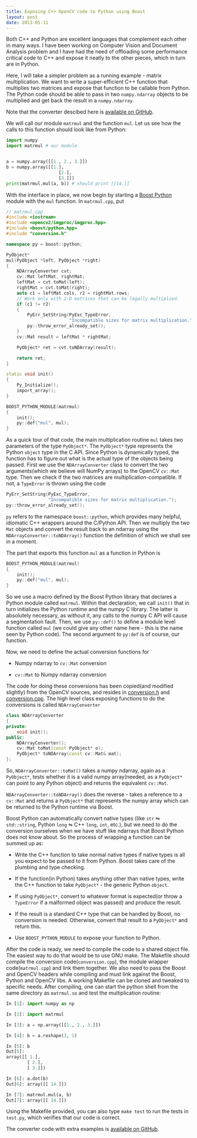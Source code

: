```yaml
---
title: Exposing C++ OpenCV code to Python using Boost
layout: post
date: 2013-05-11
---
```



Both C++ and Python are excellent languages that complement each other in many
ways. I have been working on Computer Vision and Document Analysis
problem and I have had the need of offloading some performance critical code to
C++ and expose it neatly to the other pieces, which in turn are in Python.

Here, I will take a simpler problem as a running example - matrix
multiplication. We want to write a super-efficient C++ function that multiplies
two matrices and expose that function to be callable from Python. The Python
code should be able to pass in two ``numpy.ndarray`` objects to be multiplied
and get back the result in a ``numpy.ndarray``.

Note that the converter descibed here is [available on GitHub][1].

We will call our module ``matrmul`` and the function ``mul``. Let us see how
the calls to this function should look like from Python:
    
```python
import numpy
import matrmul # our module


a = numpy.array([[1., 2., 3.]])
b = numpy.array([[1.],
                    [2.],
                    [3.]])
print(matrmul.mul(a, b)) # should print [[14.]]
```

With the interface in place, we now begin by starting a [Boost Python][2]
module with the ``mul`` function. In ``matrmul.cpp``, put

```c++
// matrmul.cpp
#include <iostream>
#include <opencv2/imgproc/imgproc.hpp>
#include <boost/python.hpp>
#include "conversion.h"

namespace py = boost::python;

PyObject*
mul(PyObject *left, PyObject *right)
{
    NDArrayConverter cvt;
    cv::Mat leftMat, rightMat;
    leftMat = cvt.toMat(left);
    rightMat = cvt.toMat(right);
    auto c1 = leftMat.cols, r2 = rightMat.rows;
    // Work only with 2-D matrices that can be legally multiplied.
    if (c1 != r2)
    {
        PyErr_SetString(PyExc_TypeError, 
                        "Incompatible sizes for matrix multiplication.");
        py::throw_error_already_set();
    }
    cv::Mat result = leftMat * rightMat;

    PyObject* ret = cvt.toNDArray(result);

    return ret;
}

static void init()
{
    Py_Initialize();
    import_array();
}

BOOST_PYTHON_MODULE(matrmul)
{
    init();
    py::def("mul", mul);
}
```

As a quick tour of that code, the main multiplication routine ``mul`` takes two
parameters of the type ``PyObject*``. The ``PyObject*`` type represents the
Python ``object`` type in the C API. Since Python is dynamically typed, the
function has to figure out what is the actual type of the objects being passed.
First we use the ``NDArrayConverter`` class to convert the two arguments(which
we believe will NumPy arrays) to the OpenCV ``cv::Mat`` type. Then we check if
the two matrices are multiplication-compatible. If not, a ``TypeError`` is
thrown using the code

```c++
PyErr_SetString(PyExc_TypeError, 
                "Incompatible sizes for matrix multiplication.");
py::throw_error_already_set();
```

``py`` refers to the namespace ``boost::python``, which provides many helpful,
idiomatic C++ wrappers around the C/Python API. Then we multiply the two
``Mat`` objects and convert the result back to an ndarray using the
``NDArrayConverter::toNDArray()`` function the definition of which we shall
see in a moment.

The part that exports this function ``mul`` as a function in Python is

```c++
BOOST_PYTHON_MODULE(matrmul)
{
    init();
    py::def("mul", mul);
}
```
    
So we use a macro defined by the Boost Python library that declares a Python
module called ``matrmul``. Within that declaration, we call ``init()`` that
in turn initializes the Python runtime and the numpy C library. The latter is
absolutely necessary, as without it, any calls to the numpy C API will cause
a segmentation fault. Then, we use ``py::def()`` to define a module level
function called ``mul`` (we could give any other name here - this is the name
seen by Python code). The second argument to ``py:def`` is of course, our
function.

Now, we need to define the actual conversion functions for

- Numpy ndarray to ``cv::Mat`` conversion

- ``cv::Mat`` to Numpy ndarray conversion

The code for doing these conversions has been copied(and modified slightly)
from the OpenCV sources, and resides in [conversion.h][3] and [conversion.cpp][4].
The high level class exposing functions to do the conversions is called
``NDArrayConverter``

```c++
class NDArrayConverter
{
private:
    void init();
public:
    NDArrayConverter();
    cv::Mat toMat(const PyObject* o);
    PyObject* toNDArray(const cv::Mat& mat);
};
```

So, ``NDArrayConverter::toMat()`` takes a numpy ndarray, again as
a ``PyObject*``, tests whether it is a valid numpy array(needed, as
a ``PyObject*`` can point to any Python object) and returns the equivalent
``cv::Mat``. 

``NDArrayConverter::toNDArray()`` does the reverse - takes a reference to
a ``cv::Mat`` and returns a ``PyObject*`` that represents the numpy array which
can be returned to the Python runtime via Boost.

Boost Python can automatically convert native types (like ``str``
⇋ ``std::string``, Python ``long`` ⇋ C++ ``long``, ``int``, etc.), but we need
to do the conversion ourselves when we have stuff like ndarrays that Boost
Python does not know about. So the process of wrapping a function can be
summed up as:

- Write the C++ function to take normal native types if native types is all
  you expect to be passed to it from Python. Boost takes care of the
  plumbing and type checking. 

- If the function(in Python) takes anything other than native types, write
  the C++ function to take ``PyObject*`` - the generic Python ``object``. 

- If using ``PyObject*``, convert to whatever format is expected(or throw
  a ``TypeError`` if a malformed object was passed) and produce the result.

- If the result is a standard C++ type that can be handled by Boost, no
  conversion is needed. Otherwise, convert that result to a ``PyObject*``
  and return this.

- Use ``BOOST_PYTHON_MODULE`` to expose your function to Python.

After the code is ready, we need to compile the code to a shared object file.
The easiest way to do that would be to use GNU make. The Makefile should
compile the conversion code(``conversion.cpp``), the module wrapper
code(``matrmul.cpp``) and link them together. We also need to pass the Boost
and OpenCV headers while compiling and must link against the Boost, Python and
OpenCV libs. A working Makefile can be cloned  and tweaked to specific needs.
After compiling, one can start the python shell from the same directory as
``matrmul.so`` and test the multiplication routine:

```python
In [1]: import numpy as np

In [2]: import matrmul

In [3]: a = np.array([[1., 2., 3.]])

In [4]: b = a.reshape(3, 1)

In [5]: b
Out[5]: 
array([[ 1.],
        [ 2.],
        [ 3.]])

In [6]: a.dot(b)
Out[6]: array([[ 14.]])

In [7]: matrmul.mul(a, b)
Out[7]: array([[ 14.]])
```

Using the Makefile provided, you can also type ``make test`` to run the tests
in ``test.py``, which verifies that our code is correct. 

The converter code with extra examples is [available on GitHub][1].

[1]: https://github.com/yati-sagade/opencv-ndarray-conversion
[2]: http://www.boost.org/doc/libs/1_53_0/libs/python/doc/index.html
[3]: https://github.com/yati-sagade/opencv-ndarray-conversion/blob/master/conversion.h
[4]: https://github.com/yati-sagade/opencv-ndarray-conversion/blob/master/conversion.cpp

